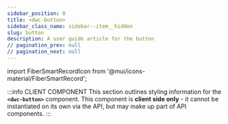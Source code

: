 ```yaml
---
sidebar_position: 0
title: <dwc-button>
sidebar_class_name: sidebar--item__hidden
slug: button
description: A user guide article for the button
// pagination_prev: null
// pagination_next: null
---
```


import FiberSmartRecordIcon from '@mui/icons-material/FiberSmartRecord';

<DocChip chip='shadow' />

:::info CLIENT COMPONENT
This section outlines styling information for the **`<dwc-button>`** component. This component is **client side only** - it cannot be instantiated on its own via the API, but may make up part of API components.
:::

<TableBuilder name="dwc-button" />

